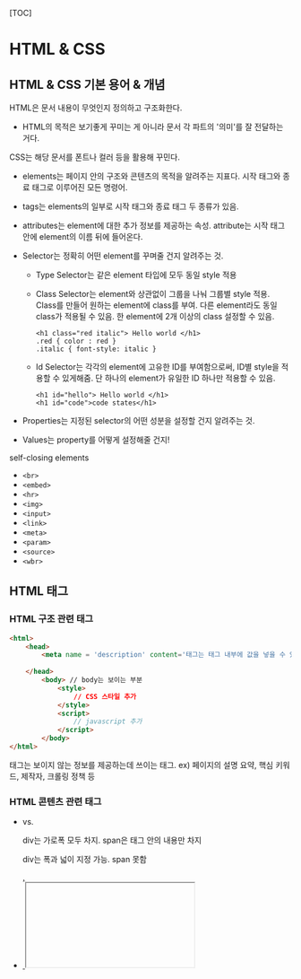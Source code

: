 [TOC]



# HTML & CSS



## HTML & CSS 기본 용어 & 개념

HTML은 문서 내용이 무엇인지 정의하고 구조화한다. 

- HTML의 목적은 보기좋게 꾸미는 게 아니라 문서 각 파트의 '의미'를 잘 전달하는 거다.

CSS는 해당 문서를 폰트나 컬러 등을 활용해 꾸민다.

- elements는 페이지 안의 구조와 콘텐츠의 목적을 알려주는 지표다. 시작 태그와 종료 태그로 이루어진 모든 명령어. 

- tags는 elements의 일부로 시작 태그와 종료 태그 두 종류가 있음.

- attributes는 element에 대한 추가 정보를 제공하는 속성. attribute는 시작 태그 안에 element의 이름 뒤에 들어온다.

- Selector는 정확히 어떤 element를 꾸며줄 건지 알려주는 것. 

  - Type Selector는 같은 element 타입에 모두 동일 style 적용 

  - Class Selector는 element와 상관없이 그룹을 나눠 그룹별 style 적용. Class를 만들어 원하는 element에 class를 부여. 다른 element라도 동일 class가 적용될 수 있음. 한 element에 2개 이상의 class 설정할 수 있음.

    ```
    <h1 class="red italic"> Hello world </h1>
    .red { color : red }
    .italic { font-style: italic }
    ```

  - Id Selector는 각각의 element에 고유한 ID를 부여함으로써, ID별 style을 적용할 수 있게해줌. 단 하나의 element가 유일한 ID 하나만 적용할 수 있음.

    ```
    <h1 id="hello"> Hello world </h1>
    <h1 id="code">code states</h1>
    ```

    

- Properties는 지정된 selector의 어떤 성분을 설정할 건지 알려주는 것.

- Values는 property를 어떻게 설정해줄 건지!





self-closing elements

- `<br>`
- `<embed>`
- `<hr>`
- `<img>`
- `<input>`
- `<link>`
- `<meta>`
- `<param>`
- `<source>`
- `<wbr>`



## HTML 태그

### HTML 구조 관련 태그

```html
<html>
    <head>
        <meta name = 'description' content='태그는 태그 내부에 값을 넣을 수 있을 뿐 아니라 태그마다 속성 부여 가능'>
        
    </head>
        <body> // body는 보이는 부분
            <style>
                // CSS 스타일 추가
            </style>
            <script>
                // javascript 추가
            </script>
        </body>
</html>
```

<meta> 태그는 보이지 않는 정보를 제공하는데 쓰이는 태그. ex) 페이지의 설명 요약, 핵심 키워드, 제작자, 크롤링 정책 등



### HTML 콘텐츠 관련 태그

- <div> vs. <span>

  div는 가로폭 모두 차지. span은 태그 안의 내용만 차지

  div는 폭과 넓이 지정 가능. span 못함

  

<a href = 'url'>

<ul>, <li>

<img>

<iframe>

<br>

<table>, <thead>, <tbody>, <tr>, <th>, <td>

<code>, <pre>

### HTML 폼 관련 태그

<form>

<input> (type: text, checkbox, color, date, password...)

<button>

<textarea>

<select>, <option>

<b>, <font>, <center> 등은 권장하지 않는다 왜냐면..





## CSS(Cascading Style Sheet) 사용하는 법

1. inline : HTML 특정 태그에 직접 style을 적용

   ```
   <h1 style="color: red; fond-style: italic"> Hello world </h1>
   ```

   

2. HTML 내부에 STYLESHEET작성

   <style> 태그 이용

   보통 <head> 태그 안에 넣음

   ```html
   <!DOCTYPE html>
   <html>
       <head>
           <style>
               h1 {
                   color: red;
                   font-style: italic;
               }
           </style>
       </head>
   ```

   



3. HTML 외부에 STYLESHEET 작성

   - css확장자로 별도의 stylesheet문서를 만들고 <link> 태그를 이용해 이 문서를 HTML 문서 안으로 불러오기. 

     - 별도의 문서 css문서(.css)는 HTML 파일이 위치한 폴더나 그 하위 폴더에  저장되어있어야 함. 

       1) css 파일이 html 파일과 동일한 폴더 안(=root directory)에 있는 경우

       ```
       <head>
         <link rel="stylesheet" href="main.css">
       </head>
       ```

       ```
       <head>
         <link rel="stylesheet" href="stylesheets/main.css">
       </head>
       ```

       

   - 스타일과 HTML은 분리가 되어야 좋음. 

## CSS Resets 사용하기

브라우져별로 element별 기본 스타일이 다르다. 이를 통일시켜주기 위해 css resets를 사용한다.

CSS는 기존에 설정된 걸 지우고 재설정하게 해준다.

가장 일반적으로 쓰는 리셋은 Eric Meyer's reset https://meyerweb.com/eric/tools/css/reset/



## HTML Event Attributes

[w3schools events attributes reference](https://www.w3schools.com/tags/ref_eventattributes.asp)



```html
<button onclick='myFunction()'>Click me</button>
```



# With JavaScript



## 자바스크립트 추가하기

추가 방법

1. 추가할 HTML 문서 내부에 직접 추가

   - </head> 태그 전에 <script> element를 작성하고 그 안에 자바스크립트를 쓴다.

   ```html
   <script>
       // JavaScript goes here
   </script>
   ```

   - 자바스크립트 코드가 head에 위치해 다른 HTML 보다 먼저 실행되어 생기는 에러를 방지하기 위해 아래와 같이 HTML의 body가 모두 로딩된 뒤 실행될 수 있도록 한다.

   ```
   document.addEventListener("DOMContentLoaded", function() {
     ...
   });
   ```

   

2. 추가할 HTML 문서 외부에 자바스크립트 문서 작성 후 불러오기

   - 추가할 HTML 문서가 있는 폴더에 js 파일을 만들고 아래와 같이 script 태그의 attribute로 연결해준다.

   ```html
   <script src='script.js'></script>
   ```

3. HTML 태그 내에 직접 추가

   - HTML 태그그에 event attribute를 직접 추가해준다. 하지만 모든 태그에 일일이 손을 대야하고 코드가 길어질 경우 가독성도 좋지 않아 권장하지 않는다. 

   ```html
   <button onclick="createParagraph()">Click me!</button>
   ```



# jQuery



